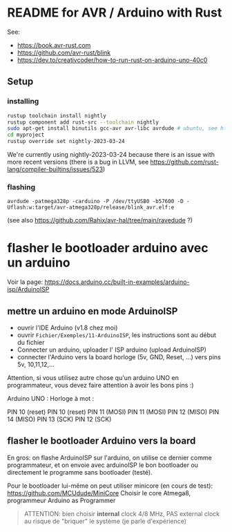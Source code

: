 # README for AVR / Arduino with Rust 

See: 
- https://book.avr-rust.com
- https://github.com/avr-rust/blink
- https://dev.to/creativcoder/how-to-run-rust-on-arduino-uno-40c0

## Setup

### installing

```bash
rustup toolchain install nightly
rustup component add rust-src --toolchain nightly
sudo apt-get install binutils gcc-avr avr-libc avrdude # ubuntu, see https://book.avr-rust.com/002.1-installing-required-third-party-tools.html
cd myproject
rustup override set nightly-2023-03-24
```

We're currently using nightly-2023-03-24 because there is an issue with more recent versions
(there is a bug in LLVM, see https://github.com/rust-lang/compiler-builtins/issues/523)

### flashing 

	avrdude -patmega328p -carduino -P /dev/ttyUSB0 -b57600 -D -Uflash:w:target/avr-atmega328p/release/blink_avr.elf:e


(see also https://github.com/Rahix/avr-hal/tree/main/ravedude ?)

# flasher le bootloader arduino avec un arduino

Voir la page: https://docs.arduino.cc/built-in-examples/arduino-isp/ArduinoISP

## mettre un arduino en mode ArduinoISP
- ouvrir l'IDE Arduino (v1.8 chez moi)
- ouvrir `Fichier/Exemples/11-ArduinoISP`, les instructions sont au début du fichier
- Connecter un arduino, uploader l' ISP arduino (upload ArduinoISP)
- connecter l'Arduino vers la board horloge (5v, GND, Reset, ...) vers pins 5v, 10,11,12,...

Attention, si vous utilisez autre chose qu'un arduino UNO en programmateur, vous devez faire attention à avoir les bons pins :)

Arduino UNO :					Horloge à mot :

PIN 10 (reset)					PIN 10 (reset)
PIN 11 (MOSI)					PIN 11 (MOSI)
PIN 12 (MISO)					PIN 14 (MISO)
PIN 13 (SCK)					PIN 12 (SCK)

## flasher le bootloader Arduino vers la board

En gros: on flashe ArduinoISP sur l'arduino, on utilise ce dernier comme programmateur, et on envoie avec arduinoISP le bon bootloader ou directement le programme sans bootloader (testé).

Pour le bootloader lui-même on peut utiliser minicore (en cours de test): https://github.com/MCUdude/MiniCore
Choisir le core Atmega8, programmeur Arduino as Programmer

> ATTENTION: bien choisir **internal** clock 4/8 MHz, PAS external clock au risque de "briquer" le système (je parle d'expérience)
